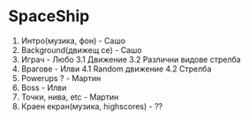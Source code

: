 SpaceShip
=========
1. Интро(музика, фон) - Сашо
2. Background(движещ се) - Сашо
3. Играч - Любо
3.1 Движение
3.2 Различни видове стрелба
4. Врагове - Илви
4.1 Random движение
4.2 Стрелба
5. Powerups ? - Мартин
6. Boss - Илви
7. Точки, нива, etc - Мартин
8. Краен екран(музика, highscores) - ??
